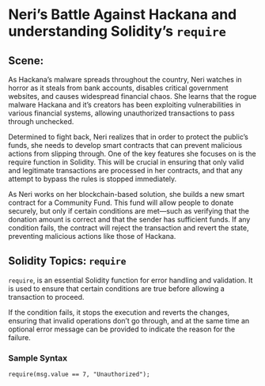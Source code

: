 # Neri’s Battle Against Hackana and understanding Solidity’s `require`

## Scene:

As Hackana’s malware spreads throughout the country, Neri watches in horror as it steals from bank accounts, disables critical government websites, and causes widespread financial chaos. She learns that the rogue malware Hackana and it’s creators has been exploiting vulnerabilities in various financial systems, allowing unauthorized transactions to pass through unchecked.

Determined to fight back, Neri realizes that in order to protect the public’s funds, she needs to develop smart contracts that can prevent malicious actions from slipping through. One of the key features she focuses on is the require function in Solidity. This will be crucial in ensuring that only valid and legitimate transactions are processed in her contracts, and that any attempt to bypass the rules is stopped immediately.

As Neri works on her blockchain-based solution, she builds a new smart contract for a Community Fund. This fund will allow people to donate securely, but only if certain conditions are met—such as verifying that the donation amount is correct and that the sender has sufficient funds. If any condition fails, the contract will reject the transaction and revert the state, preventing malicious actions like those of Hackana.

## Solidity Topics: `require`

`require`, is an essential Solidity function for error handling and validation. It is used to ensure that certain conditions are true before allowing a transaction to proceed.

If the condition fails, it stops the execution and reverts the changes, ensuring that invalid operations don’t go through, and at the same time an optional error message can be provided to indicate the reason for the failure.

### Sample Syntax

```solidity
require(msg.value == 7, "Unauthorized");
```
